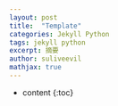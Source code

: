 ```yaml
---
layout: post
title:  "Template"
categories: Jekyll Python
tags: jekyll python
excerpt: 摘要
author: suliveevil
mathjax: true
---
```


* content
{:toc}
